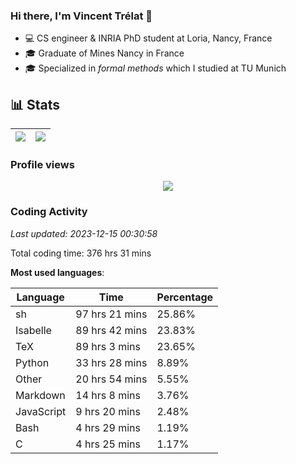 ### Hi there, I'm Vincent Trélat 👋

-   💻 CS engineer & INRIA PhD student at Loria, Nancy, France
-   🎓 Graduate of Mines Nancy in France
-   🎓 Specialized in _formal methods_ which I studied at TU Munich

## 📊 **Stats**

| <img align="center" src="https://readme-stats.clckblog.space/api?username=VTrelat&show_icons=true&include_all_commits=true&theme=tokyonight&hide_border=true" /> | <img align="center" src="https://readme-stats.clckblog.space/api/top-langs/?username=VTrelat&layout=compact&theme=tokyonight&hide_border=true" /> |
| ---------------------------------------------------------------------------------------------------------------------------------------------------------------- | ------------------------------------------------------------------------------------------------------------------------------------------------- |

### Profile views

<p align="center">
 <img src="https://profile-counter.glitch.me/VTrelat/count.svg" />
</p>

<!--automations-->
### Coding Activity
_Last updated: 2023-12-15 00:30:58_

Total coding time: 376 hrs 31 mins

**Most used languages**:

| Language | Time | Percentage |
| ------------- | ------------- | ------------- |
| sh | 97 hrs 21 mins | 25.86% |
| Isabelle | 89 hrs 42 mins | 23.83% |
| TeX | 89 hrs 3 mins | 23.65% |
| Python | 33 hrs 28 mins | 8.89% |
| Other | 20 hrs 54 mins | 5.55% |
| Markdown | 14 hrs 8 mins | 3.76% |
| JavaScript | 9 hrs 20 mins | 2.48% |
| Bash | 4 hrs 29 mins | 1.19% |
| C | 4 hrs 25 mins | 1.17% |

